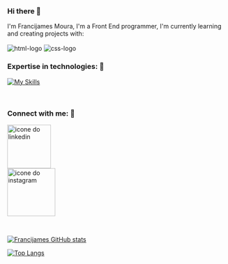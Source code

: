 ### Hi there 🚀

I'm Francijames Moura, I'm a Front End programmer, I'm currently learning and creating projects with:
<br>
<br>
  <img src="https://img.shields.io/badge/HTML5-E34F26?style=for-the-badge&logo=html5&logoColor=white" alt="html-logo" />
  <img src="https://img.shields.io/badge/CSS3-1572B6?style=for-the-badge&logo=css3&logoColor=white" alt="css-logo" />
<br/>
### Expertise in technologies: 🚀
[![My Skills](https://skillicons.dev/icons?i=html,css,js)](https://skillicons.dev)

<br/>

### Connect with me: 🚀

<p>
<a href="https://www.linkedin.com/in/francijames-moura-778080253/">
<img aling="left" alt="icone do linkedin" width="100px" src="https://img.shields.io/badge/LinkedIn-0077B5?style=for-the-badge&logo=linkedin&logoColor=white" />
</a>
<br>
<a href="https://www.instagram.com/francijamesmoura/?igshid=MTNiYzNiMzkwZA%3D%3D">
<img aling="left" alt="icone do instagram" width="110px" src="https://img.shields.io/badge/Instagram-E4405F?style=for-the-badge&logo=instagram&logoColor=white" />
</a> 
</p>
<br>

  [![Francijames GitHub stats](https://github-readme-stats.vercel.app/api?username=FrancijamesMoura)](https://github.com/anuraghazra/github-readme-stats)

  [![Top Langs](https://github-readme-stats.vercel.app/api/top-langs/?username=FrancijamesMoura)](https://github.com/anuraghazra/github-readme-stats)



<!--
**FrancijamesMoura/FrancijamesMoura** is a ✨ _special_ ✨ repository because its `README.md` (this file) appears on your GitHub profile.

Here are some ideas to get you started:

- 🔭 I’m currently working on ...
- 🌱 I’m currently learning ...
- 👯 I’m looking to collaborate on ...
- 🤔 I’m looking for help with ...
- 💬 Ask me about ...
- 📫 How to reach me: ...
- 😄 Pronouns: ...
- ⚡ Fun fact: ...
-->
